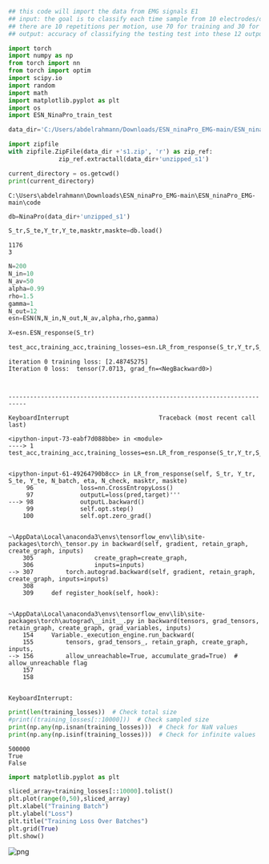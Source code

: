 ```python
## this code will import the data from EMG signals E1
## input: the goal is to classify each time sample from 10 electrodes/dimensions to a motion
## there are 10 repetitions per motion, use 70 for training and 30 for testing
## output: accuracy of classifying the testing test into these 12 output classes. 

import torch
import numpy as np
from torch import nn
from torch import optim
import scipy.io
import random
import math
import matplotlib.pyplot as plt
import os
import ESN_NinaPro_train_test
```


```python
data_dir='C:/Users/abdelrahmann/Downloads/ESN_ninaPro_EMG-main/ESN_ninaPro_EMG-main/Data/'
```


```python
import zipfile
with zipfile.ZipFile(data_dir +'s1.zip', 'r') as zip_ref:
              zip_ref.extractall(data_dir+'unzipped_s1')
```


```python
current_directory = os.getcwd()
print(current_directory)
```

    C:\Users\abdelrahmann\Downloads\ESN_ninaPro_EMG-main\ESN_ninaPro_EMG-main\code
    


```python
db=NinaPro(data_dir+'unzipped_s1')

S_tr,S_te,Y_tr,Y_te,masktr,maskte=db.load()
```

    1176
    3
    


```python
N=200
N_in=10 
N_av=50 
alpha=0.99 
rho=1.5 
gamma=1 
N_out=12 
esn=ESN(N,N_in,N_out,N_av,alpha,rho,gamma)

X=esn.ESN_response(S_tr)
```


```python
test_acc,training_acc,training_losses=esn.LR_from_response(S_tr,Y_tr,S_te,Y_te,500000,0.00001,50000,masktr,maskte)
```

    iteration 0 training loss: [2.48745275]
    Iteration 0 loss:  tensor(7.0713, grad_fn=<NegBackward0>)
    


    ---------------------------------------------------------------------------

    KeyboardInterrupt                         Traceback (most recent call last)

    <ipython-input-73-eabf7d088bbe> in <module>
    ----> 1 test_acc,training_acc,training_losses=esn.LR_from_response(S_tr,Y_tr,S_te,Y_te,500000,0.00001,50000,masktr,maskte)
    

    <ipython-input-61-49264790b8cc> in LR_from_response(self, S_tr, Y_tr, S_te, Y_te, N_batch, eta, N_check, masktr, maskte)
         96             loss=nn.CrossEntropyLoss()
         97             outputL=loss(pred,target)'''
    ---> 98             outputL.backward()
         99             self.opt.step()
        100             self.opt.zero_grad()
    

    ~\AppData\Local\anaconda3\envs\tensorflow_env\lib\site-packages\torch\_tensor.py in backward(self, gradient, retain_graph, create_graph, inputs)
        305                 create_graph=create_graph,
        306                 inputs=inputs)
    --> 307         torch.autograd.backward(self, gradient, retain_graph, create_graph, inputs=inputs)
        308 
        309     def register_hook(self, hook):
    

    ~\AppData\Local\anaconda3\envs\tensorflow_env\lib\site-packages\torch\autograd\__init__.py in backward(tensors, grad_tensors, retain_graph, create_graph, grad_variables, inputs)
        154     Variable._execution_engine.run_backward(
        155         tensors, grad_tensors_, retain_graph, create_graph, inputs,
    --> 156         allow_unreachable=True, accumulate_grad=True)  # allow_unreachable flag
        157 
        158 
    

    KeyboardInterrupt: 



```python
print(len(training_losses))  # Check total size
#print((training_losses[::10000]))  # Check sampled size
print(np.any(np.isnan(training_losses)))  # Check for NaN values
print(np.any(np.isinf(training_losses)))  # Check for infinite values
```

    500000
    True
    False
    


```python
import matplotlib.pyplot as plt

sliced_array=training_losses[::10000].tolist()
plt.plot(range(0,50),sliced_array)
plt.xlabel("Training Batch")
plt.ylabel("Loss")
plt.title("Training Loss Over Batches")
plt.grid(True)
plt.show()
```


    
![png](output_8_0.png)
    

